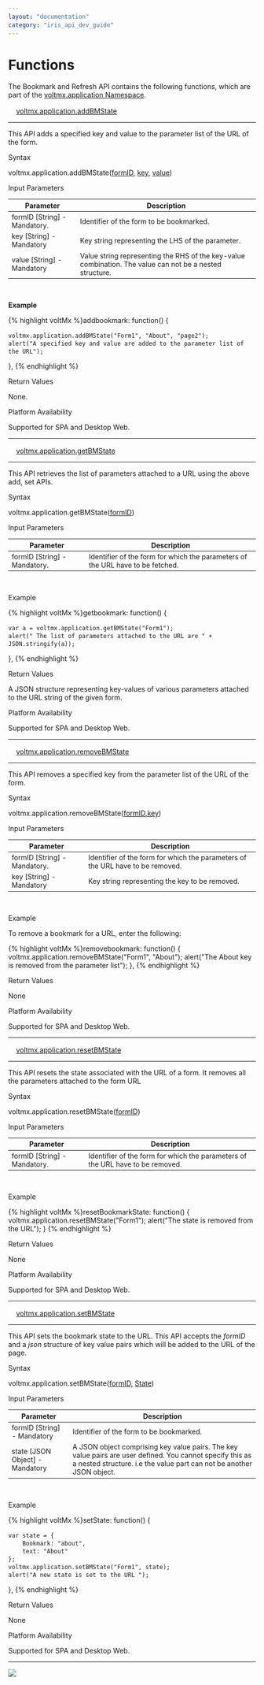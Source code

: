```yaml
---
layout: "documentation"
category: "iris_api_dev_guide"
---
```

                             


Functions
=========

The Bookmark and Refresh API contains the following functions, which are part of the [voltmx.application Namespace](voltmx.application_functions.html).

[![Closed](../Skins/Default/Stylesheets/Images/transparent.gif)](javascript:void(0);)[voltmx.application.addBMState](javascript:void(0);)

* * *

This API adds a specified key and value to the parameter list of the URL of the form.

Syntax

voltmx.application.addBMState([formID](#id3), [key](#key), [value](#value))

Input Parameters

  
| Parameter | Description |
| --- | --- |
| formID \[String\] - Mandatory. | Identifier of the form to be bookmarked. |
| key \[String\] - Mandatory | Key string representing the LHS of the parameter. |
| value \[String\] - Mandatory | Value string representing the RHS of the key-value combination. The value can not be a nested structure. |

 

**Example**

{% highlight voltMx %}addbookmark: function() {

    voltmx.application.addBMState("Form1", "About", "page2");
    alert("A specified key and value are added to the parameter list of the URL");

},
{% endhighlight %}

Return Values

None.

Platform Availability

Supported for SPA and Desktop Web.

* * *

[![Closed](../Skins/Default/Stylesheets/Images/transparent.gif)](javascript:void(0);)[voltmx.application.getBMState](javascript:void(0);)

* * *

This API retrieves the list of parameters attached to a URL using the above add, set APIs.

Syntax

voltmx.application.getBMState([formID](#id4))

Input Parameters

  
| Parameter | Description |
| --- | --- |
| formID \[String\] - Mandatory. | Identifier of the form for which the parameters of the URL have to be fetched. |

 

Example

{% highlight voltMx %}getbookmark: function() {

    var a = voltmx.application.getBMState("Form1");
    alert(" The list of parameters attached to the URL are " + JSON.stringify(a));
},
{% endhighlight %}

Return Values

A JSON structure representing key-values of various parameters attached to the URL string of the given form.

Platform Availability

Supported for SPA and Desktop Web.

* * *

[![Closed](../Skins/Default/Stylesheets/Images/transparent.gif)](javascript:void(0);)[voltmx.application.removeBMState](javascript:void(0);)

* * *

This API removes a specified key from the parameter list of the URL of the form.

Syntax

voltmx.application.removeBMState([formID,](#id2)[key](#key2))

Input Parameters

  
| Parameter | Description |
| --- | --- |
| formID \[String\] - Mandatory. | Identifier of the form for which the parameters of the URL have to be removed. |
| key \[String\] - Mandatory | Key string representing the key to be removed. |

 

Example

To remove a bookmark for a URL, enter the following:

{% highlight voltMx %}removebookmark: function() {
    voltmx.application.removeBMState("Form1", "About");
    alert("The About key is removed from the parameter list");
},
{% endhighlight %}

Return Values

None

Platform Availability

Supported for SPA and Desktop Web.

* * *

[![Closed](../Skins/Default/Stylesheets/Images/transparent.gif)](javascript:void(0);)[voltmx.application.resetBMState](javascript:void(0);)

* * *

This API resets the state associated with the URL of a form. It removes all the parameters attached to the form URL

Syntax

voltmx.application.resetBMState([formID](#id1))

Input Parameters

  
| Parameter | Description |
| --- | --- |
| formID \[String\] - Mandatory. | Identifier of the form for which the parameters of the URL have to be removed. |

 

Example

{% highlight voltMx %}resetBookmarkState: function() {
    voltmx.application.resetBMState("Form1");
    alert("The state is removed from the URL");
}
{% endhighlight %}

Return Values

None

Platform Availability

Supported for SPA and Desktop Web.

* * *

[![Closed](../Skins/Default/Stylesheets/Images/transparent.gif)](javascript:void(0);)[voltmx.application.setBMState](javascript:void(0);)

* * *

This API sets the bookmark state to the URL. This API accepts the _formID_ and a _json_ structure of key value pairs which will be added to the URL of the page.

Syntax

voltmx.application.setBMState([formID,](#id) [State](#menuSettings))

Input Parameters

  
| Parameter | Description |
| --- | --- |
| formID \[String\] - Mandatory | Identifier of the form to be bookmarked. |
| state \[JSON Object\] - Mandatory | A JSON object comprising key value pairs. The key value pairs are user defined. You cannot specify this as a nested structure. i.e the value part can not be another JSON object. |

 

Example

{% highlight voltMx %}setState: function() {

    var state = {
        Bookmark: "about",
        text: "About"
    };
    voltmx.application.setBMState("Form1", state);
    alert("A new state is set to the URL ");
},
{% endhighlight %}

Return Values

None

Platform Availability

Supported for SPA and Desktop Web.

* * *

![](resources/prettify/onload.png)
